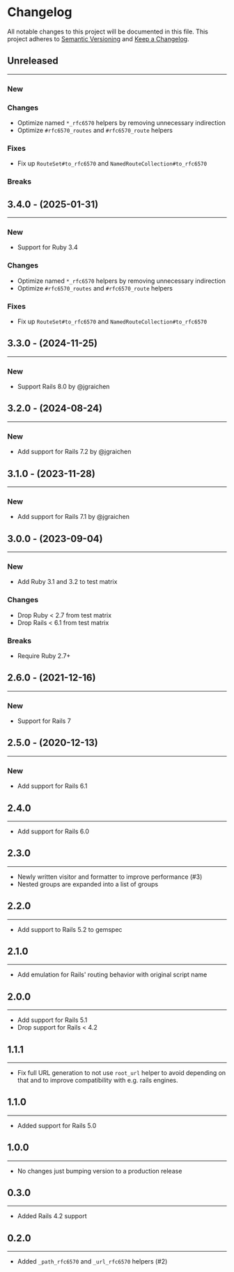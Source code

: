 # Changelog

All notable changes to this project will be documented in this file.
This project adheres to [Semantic Versioning](http://semver.org/) and [Keep a Changelog](http://keepachangelog.com/).

## Unreleased

---

### New

### Changes

- Optimize named `*_rfc6570` helpers by removing unnecessary indirection
- Optimize `#rfc6570_routes` and `#rfc6570_route` helpers

### Fixes

- Fix up `RouteSet#to_rfc6570` and `NamedRouteCollection#to_rfc6570`

### Breaks

## 3.4.0 - (2025-01-31)

---

### New

- Support for Ruby 3.4

### Changes

- Optimize named `*_rfc6570` helpers by removing unnecessary indirection
- Optimize `#rfc6570_routes` and `#rfc6570_route` helpers

### Fixes

- Fix up `RouteSet#to_rfc6570` and `NamedRouteCollection#to_rfc6570`

## 3.3.0 - (2024-11-25)

---

### New

- Support Rails 8.0 by @jgraichen

## 3.2.0 - (2024-08-24)

---

### New

- Add support for Rails 7.2 by @jgraichen

## 3.1.0 - (2023-11-28)

---

### New

- Add support for Rails 7.1 by @jgraichen

## 3.0.0 - (2023-09-04)

---

### New

- Add Ruby 3.1 and 3.2 to test matrix

### Changes

- Drop Ruby < 2.7 from test matrix
- Drop Rails < 6.1 from test matrix

### Breaks

- Require Ruby 2.7+

## 2.6.0 - (2021-12-16)

---

### New

- Support for Rails 7

## 2.5.0 - (2020-12-13)

---

### New

- Add support for Rails 6.1

## 2.4.0

---

- Add support for Rails 6.0

## 2.3.0

---

- Newly written visitor and formatter to improve performance (#3)
- Nested groups are expanded into a list of groups

## 2.2.0

---

- Add support to Rails 5.2 to gemspec

## 2.1.0

---

- Add emulation for Rails' routing behavior with original script name

## 2.0.0

---

- Add support for Rails 5.1
- Drop support for Rails < 4.2

## 1.1.1

---

- Fix full URL generation to not use `root_url` helper to avoid depending on that and to improve compatibility with e.g. rails engines.

## 1.1.0

---

- Added support for Rails 5.0

## 1.0.0

---

- No changes just bumping version to a production release

## 0.3.0

---

- Added Rails 4.2 support

## 0.2.0

---

- Added `_path_rfc6570` and `_url_rfc6570` helpers (#2)
